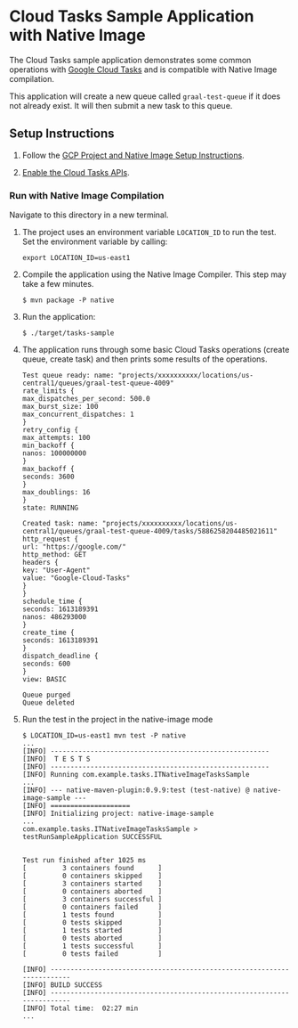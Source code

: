# Cloud Tasks Sample Application with Native Image

The Cloud Tasks sample application demonstrates some common operations with
[Google Cloud Tasks](https://cloud.google.com/tasks) and is compatible with
Native Image compilation.

This application will create a new queue called `graal-test-queue` if it does
not already exist.
It will then submit a new task to this queue.

## Setup Instructions

1. Follow the [GCP Project and Native Image Setup Instructions](../../README.md).

2. [Enable the Cloud Tasks APIs](https://console.cloud.google.com/apis/api/cloudtasks.googleapis.com).

### Run with Native Image Compilation

Navigate to this directory in a new terminal.

1. The project uses an environment variable `LOCATION_ID` to run the test. Set the environment variable by calling:

   ```
   export LOCATION_ID=us-east1
   ```
 
2. Compile the application using the Native Image Compiler. This step may take a few minutes.

   ```
   $ mvn package -P native
   ```

   
    
3. Run the application:

   ```
   $ ./target/tasks-sample
   ```

4. The application runs through some basic Cloud Tasks operations (create queue, create task) and then prints some results of the operations.

   ```
   Test queue ready: name: "projects/xxxxxxxxxx/locations/us-central1/queues/graal-test-queue-4009"
   rate_limits {
   max_dispatches_per_second: 500.0
   max_burst_size: 100
   max_concurrent_dispatches: 1
   }
   retry_config {
   max_attempts: 100
   min_backoff {
   nanos: 100000000
   }
   max_backoff {
   seconds: 3600
   }
   max_doublings: 16
   }
   state: RUNNING
   
   Created task: name: "projects/xxxxxxxxxx/locations/us-central1/queues/graal-test-queue-4009/tasks/5886258204485021611"
   http_request {
   url: "https://google.com/"
   http_method: GET
   headers {
   key: "User-Agent"
   value: "Google-Cloud-Tasks"
   }
   }
   schedule_time {
   seconds: 1613189391
   nanos: 486293000
   }
   create_time {
   seconds: 1613189391
   }
   dispatch_deadline {
   seconds: 600
   }
   view: BASIC
   
   Queue purged
   Queue deleted
   ```

5. Run the test in the project in the native-image mode

   ```
   $ LOCATION_ID=us-east1 mvn test -P native
   ...
   [INFO] -------------------------------------------------------
   [INFO]  T E S T S
   [INFO] -------------------------------------------------------
   [INFO] Running com.example.tasks.ITNativeImageTasksSample
   ...
   [INFO] --- native-maven-plugin:0.9.9:test (test-native) @ native-image-sample ---
   [INFO] ====================
   [INFO] Initializing project: native-image-sample
   ...
   com.example.tasks.ITNativeImageTasksSample > testRunSampleApplication SUCCESSFUL
   
   
   Test run finished after 1025 ms
   [         3 containers found      ]
   [         0 containers skipped    ]
   [         3 containers started    ]
   [         0 containers aborted    ]
   [         3 containers successful ]
   [         0 containers failed     ]
   [         1 tests found           ]
   [         0 tests skipped         ]
   [         1 tests started         ]
   [         0 tests aborted         ]
   [         1 tests successful      ]
   [         0 tests failed          ]
   
   [INFO] ------------------------------------------------------------------------
   [INFO] BUILD SUCCESS
   [INFO] ------------------------------------------------------------------------
   [INFO] Total time:  02:27 min
   ...
   ```
